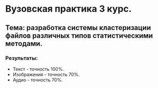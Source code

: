 # Вузовская практика 3 курс.
## Тема: разработка системы кластеризации файлов различных типов статистическими методами.
### Результаты:
- Текст - точность 100%.
- Изображения - точность 70%.
- Аудио - точность 70%.
